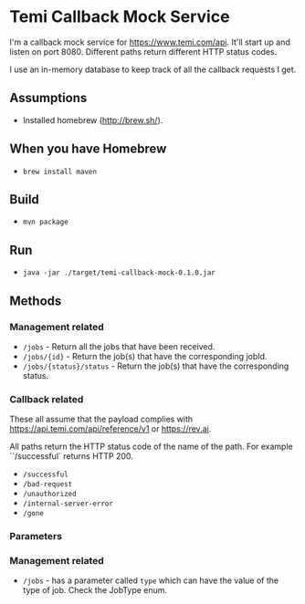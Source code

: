 # Temi Callback Mock Service

I'm a callback mock service for https://www.temi.com/api. It'll start up and listen on port 8080. Different paths return different HTTP status codes.

I use an in-memory database to keep track of all the callback requests I get.

## Assumptions
- Installed homebrew (http://brew.sh/).

## When you have Homebrew
- `brew install maven`

## Build
- `mvn package`

## Run
- `java -jar ./target/temi-callback-mock-0.1.0.jar`

## Methods
### Management related
- `/jobs` - Return all the jobs that have been received.
- `/jobs/{id}` - Return the job(s) that have the corresponding jobId.
- `/jobs/{status}/status` - Return the job(s) that have the corresponding status.
### Callback related
These all assume that the payload complies with https://api.temi.com/api/reference/v1 or https://rev.ai.

All paths return the HTTP status code of the name of the path. For example ``/successful` returns HTTP 200.
- `/successful`
- `/bad-request`
- `/unauthorized`
- `/internal-server-error`
- `/gone`

### Parameters
### Management related
- `/jobs` - has a parameter called `type` which can have the value of the type of job. Check the JobType enum.

